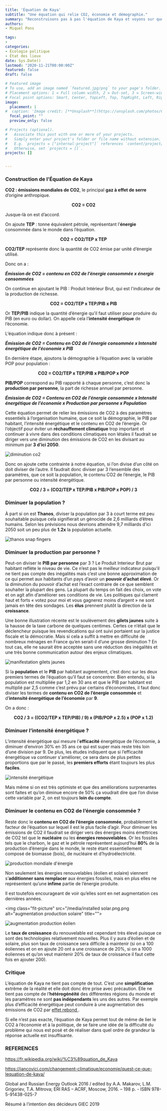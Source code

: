 ```yaml
---
title: 'Équation de Kaya'
subtitle: "Une équation qui relie CO2, économie et démographie."
summary: "Reconstruisons pas à pas l'équation de Kaya et voyons sur quelles variables nous avons de la marge de manoeuvre pour éviter le réchauffement climatique."
authors:
- Miquel Pons

tags:
- 
categories:
- Écologie politique
- État des lieux
date: Sys.Date()
lastmod: "2020-11-21T00:00:00Z"
featured: false
draft: false

# Featured image
# To use, add an image named `featured.jpg/png` to your page's folder.
# Placement options: 1 = Full column width, 2 = Out-set, 3 = Screen-width
# Focal point options: Smart, Center, TopLeft, Top, TopRight, Left, Right, BottomLeft, Bottom, BottomRight
image:
  placement: 1
#  caption: 'Image credit: [**Unsplash**](https://unsplash.com/photos/CpkOjOcXdUY)'
  focal_point: ""
  preview_only: false

# Projects (optional).
#   Associate this post with one or more of your projects.
#   Simply enter your project's folder or file name without extension.
#   E.g. `projects = ["internal-project"]` references `content/project/deep-learning/index.md`.
#   Otherwise, set `projects = []`.
projects: []


---
```


### Construction de l'Équation de Kaya

**CO2 : émissions mondiales de CO2**, le principal **gaz à effet de serre** d’origine anthropique.

<div align="center"><B>CO2 = CO2</B></div>

Jusque-là on est d’accord. 

On ajoute **TEP** : tonne équivalent pétrole, représentant l’**énergie** consommée dans le monde dans l’équation.

<div align="center"><B> CO2 = CO2/TEP x TEP</B></div>

**CO2/TEP** représente donc la quantité de CO2 émise par unité d’énergie utilisé.

Donc on a :

***Émission de CO2 = contenu en CO2 de l’énergie consommée x énergie consommées***

On continue en ajoutant le PIB : Produit Intérieur Brut, qui est l'indicateur de la production de richesse.

<div align="center"><B> CO2 = CO2/TEP x TEP/PIB x PIB </B></div>

Or **TEP/PIB** indique la quantité d’énergie qu’il faut utiliser pour produire du PIB (en euro ou dollar). On appelle cela l’**intensité énergétique** de l’économie.

L’équation indique donc à présent :

***Émission de CO2 = Contenu en CO2 de l’énergie consommée x Intensité énergétique de l’économie x PIB***

En dernière étape, ajoutons la démographie à l’équation avec la variable POP pour population :

<div align="center"><B> CO2 = CO2/TEP x TEP/PIB x PIB/POP x POP </B></div>

**PIB/POP** correspond au PIB rapporté à chaque personne, c’est donc la **production par personne**, la part de richesse annuel par personne. 

***Émission de CO2 = Contenu en CO2 de l’énergie consommée x Intensité énergétique de l’économie x Production par personne x Population***

Cette équation permet de relier les émissions de CO2 à des paramètres essentiels à l’organisation humaine, que ce soit la démographie, le PIB par habitant, l’intensité énergétique et le contenu en CO2 de l’énergie. Or l’objectif pour éviter un **réchauffement climatique** trop important et continuer à vivre dans des conditions climatiques non létales il faudrait se diriger vers une diminution des émissions de CO2 en les divisant au minimum par **3 d’ici 2050**. 

<img class="fit-picture" 
    src="/media/GIEC emissions co2 scenraio 1,5.PNG"
    alt="diminution co2"
    title="GIEC Résumé à l'intention des décideurs 2019"> 

Donc on ajoute cette contrainte à notre équation, si l’on divise d’un côté on doit diviser de l’autre. Il faudrait donc diviser par 3 l’ensemble des paramètres, que ce soit la population, le contenu CO2 de l’énergie, le PIB par personne ou intensité énergétique. 

<div align="center"><B> CO2 / 3 = (CO2/TEP x TEP/PIB x PIB/POP x POP) / 3 </B></div>

### Diminuer la population ?
À part si on est **Thanos**, diviser la population par 3 à court terme est peu souhaitable puisque cela signifierait un génocide de 2,6 milliards d’êtres humains. Selon les prévisions nous devrions atteindre 9,7 milliards d’ici 2050 soit un peu plus de **1.2x** la population actuelle. 

<img class="fit-picture" 
    src="/media/thanos snap.jpg"
    alt="thanos snap fingers"
    title=""> 

### Diminuer la production par personne ?
Peut-on diviser le **PIB par personne** par 3 ? Le Produit Interieur Brut par habitant reflète le niveau de vie. Ce n’est pas le meilleur indicateur puisqu’il ne tient pas compte des inégalités mais c’est une bonne approximation de ce qui permet aux habitants d’un pays d’avoir un **pouvoir d’achat élevé**. Or la diminution du pouvoir d’achat est l’exact contraire de ce que semblent souhaiter la plupart des gens. La plupart du temps on fait des choix, on vote et on agit afin d’améliorer ses conditions de vie. Les politiques qui clament haut et forts « votez pour moi et vous gagnerez moins d’argent » ne sont jamais en tête des sondages. Les **élus** prennent plutôt la direction de la **croissance**.

Une bonne illustration récente est le soulèvement des **gilets jaunes** suite à la hausse de la taxe carbone de quelques centimes. Certes ce n’était que le déclencheur puisque les revendications qui ont suivi portaient sur la justice fiscale et la démocratie. Mais si cela a suffit à mettre en difficulté de nombreux ménages en France qu’en serait-il d’une grosse diminution ? En tout cas, elle ne saurait être acceptée sans une réduction des inégalités et une très bonne communication autour des enjeux climatiques. 

<img class="fit-picture" 
    src="/media/Gilets jaunes.jpg"
    alt="manifestation gilets jaunes"
    title="Eric FEFERBERG"> 

Si la **population** et le **PIB** par habitant augmentent, c’est donc sur les deux premiers termes de l’équation qu’il faut se concentrer. Bien entendu, si la population est multipliée par 1,2 en 30 ans et que le PIB par habitant est multiplié par 2,5 comme c’est prévu par certains d’économistes, il faut donc diviser les termes de **contenu en CO2 de l’énergie consommée** et d’**intensité énergétique de l’économie** par **9**. 

On a donc : 

<div align="center"><B> CO2 / 3 = ((CO2/TEP x TEP/PIB) / 9) x (PIB/POP x 2.5) x (POP x 1.2)</B></div>

### Diminuer l’intensité énergétique ?
L’intensité énergétique qui mesure l’**efficacité** énergétique de l’économie, à diminuer d’environ 30% en 35 ans ce qui est super mais reste très loin d’une division par 9. De plus, les études indiquent que si l’efficacité énergétique va continuer s'améliorer, ce sera dans de plus petites proportions que par le passé, les **premiers efforts** étant toujours les plus **faciles**. 

<img class="fit-picture" 
    src="/media/energy intensity.PNG"
    alt="intensité énergétique"
    title=""> 

Mais même si on est très optimiste et que des améliorations surprenantes sont faites et qu’on diminue encore de 50% ça voudrait dire que l’on divise cette variable par 2, on est toujours **loin du compte**. 

### Diminuer le contenu en CO2 de l’énergie consommée ?

Reste donc le **contenu en CO2 de l’énergie consommée**, probablement le facteur de l’équation sur lequel il est le plus facile d’agir. Pour diminuer les émissions de CO2 il faudrait se diriger vers des énergies moins émettrices de CO2 tel que le **nucléaire** ou les **énergies renouvelables**. Or les fossiles tels que le charbon, le gaz et le pétrole représentent aujourd’hui **80%** de la production d’énergie dans le monde, le reste étant essentiellement composé de biomasse (bois), de nucléaire et d’hydroélectricité. 

<img class="fit-picture" 
    src="/media/global-primary-energy.png"
    alt="production mondiale d'énergie"
    title=""> 

Non seulement les énergies renouvelables (éolien et solaire) viennent s’**additionner sans remplacer** aux énergies fossiles, mais en plus elles ne représentent qu’une **infime** partie de l’énergie produite.

Il est toutefois encourageant de voir qu’elles sont en net augmentation ces dernières années.


<img class="fit-picture" 
    src="/media/installed solar.png.png
    alt="augmentation production solaire"
    title=""> 


<img class="fit-picture" 
    src="/media/installed wind.png"
    alt="augmentation production éolien"
    title=""> 
    
Le **taux de croissance** du renouvelable est cependant très élevé puisque ce sont des technologies relativement nouvelles. Plus il y aura d’éolien et de solaire, plus son taux de croissance sera difficile à maintenir (si on a 100 éoliennes et on en ajoute 20 ont a une croissance de 20%, si on a 1000 éoliennes et qu’on veut maintenir 20% de taux de croissance il faut cette fois en ajouter 200). 

### Critique

L’équation de Kaya ne tient pas compte de tout. C’est une **simplification** extrême de la réalité et elle doit donc être prise avec précaution. Elle ne tient pas compte de l’**hétérogénéité** des différentes régions du monde et les paramètres ne sont **pas indépendants** les uns des autres. Par exemple plus d’efficacité énergétique peut conduire à une augmentation des émissions de CO2 par <a href="https://ecologieetentropie.netlify.app/post/effet-rebond">effet rebond </a>.

Si elle n’est pas exacte, l’équation de Kaya permet tout de même de lier le CO2 à l’économie et à la politique, de se faire une idée de la difficulté du problème qui nous est posé et de réaliser dans quel ordre de grandeur la réponse actuelle est insuffisante.

### REFERENCES

https://fr.wikipedia.org/wiki/%C3%89quation_de_Kaya

https://jancovici.com/changement-climatique/economie/quest-ce-que-lequation-de-kaya/

Global and Russian Energy Outlook 2016 / edited by A.A. Makarov, L.M. Grigoriev, T.A. Mitrova; ERI RAS – ACRF,
Moscow, 2016. – 198 p. - ISBN 978-5-91438-025-7

Résumé à l’intention des décideurs GIEC 2019

